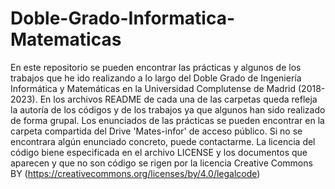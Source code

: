 # Doble-Grado-Informatica-Matematicas
 En este repositorio se pueden encontrar las prácticas y algunos de los trabajos que he ido realizando a lo largo del Doble Grado de Ingeniería Informática y Matemáticas en la Universidad Complutense de Madrid (2018-2023).
 En los archivos README de cada una de las carpetas queda refleja la autoría de los códigos y de los trabajos ya que algunos han sido realizado de forma grupal.
 Los enunciados de las prácticas se pueden encontrar en la carpeta compartida del Drive 'Mates-infor' de acceso público. Si no se encontrara algún enunciado concreto, puede contactarme. 
 La licencia del código biene especificada en el archivo LICENSE y los documentos que aparecen y que no son código se rigen por la licencia Creative Commons BY (https://creativecommons.org/licenses/by/4.0/legalcode)